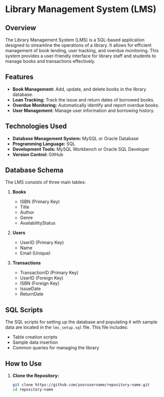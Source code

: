 # Library Management System (LMS)

## Overview
The Library Management System (LMS) is a SQL-based application designed to streamline the operations of a library. It allows for efficient management of book lending, user tracking, and overdue monitoring. This system provides a user-friendly interface for library staff and students to manage books and transactions effectively.

## Features
- **Book Management:** Add, update, and delete books in the library database.
- **Loan Tracking:** Track the issue and return dates of borrowed books.
- **Overdue Monitoring:** Automatically identify and report overdue books.
- **User Management:** Manage user information and borrowing history.

## Technologies Used
- **Database Management System:** MySQL or Oracle Database
- **Programming Language:** SQL
- **Development Tools:** MySQL Workbench or Oracle SQL Developer
- **Version Control:** GitHub

## Database Schema
The LMS consists of three main tables:
1. **Books**
   - ISBN (Primary Key)
   - Title
   - Author
   - Genre
   - AvailabilityStatus

2. **Users**
   - UserID (Primary Key)
   - Name
   - Email (Unique)

3. **Transactions**
   - TransactionID (Primary Key)
   - UserID (Foreign Key)
   - ISBN (Foreign Key)
   - IssueDate
   - ReturnDate

## SQL Scripts
The SQL scripts for setting up the database and populating it with sample data are located in the `lms_setup.sql` file. This file includes:
- Table creation scripts
- Sample data insertion
- Common queries for managing the library

## How to Use
1. **Clone the Repository:**
   ```bash
   git clone https://github.com/yourusername/repository-name.git
   cd repository-name
